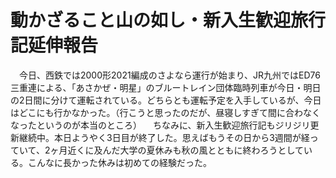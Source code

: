 # 動かざること山の如し・新入生歓迎旅行記延伸報告

<div class="section">　今日、西鉄では2000形2021編成のさよなら運行が始まり、JR九州ではED76三重連による、「あさかぜ・明星」のブルートレイン団体臨時列車が今日・明日の2日間に分けて運転されている。どちらとも運転予定を入手しているが、今日はどこにも行かなかった。（行こうと思ったのだが、昼寝しすぎて間に合わなくなったというのが本当のところ） 　ちなみに、新入生歓迎旅行記もジリジリ更新継続中。本日ようやく3日目が終了した。思えばもうその日から3週間が経っていて、2ヶ月近くに及んだ大学の夏休みも秋の風とともに終わろうとしている。こんなに長かった休みは初めての経験だった。</div>